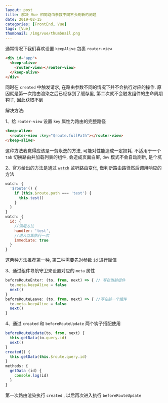 ```yaml
---
layout: post
title: 解决 Vue 相同路由参数不同不会刷新的问题
date: 2019-02-15
categories: [FrontEnd, Vue]
tags: [Vue]
thumbnail: /img/vue/thumbnail.png
---
```


通常情况下我们喜欢设置 `keepAlive` 包裹 `router-view`

``` html
<div id="app">
  <keep-alive>
    <router-view></router-view>
  </keep-alive>
</div>
```

同时在 `created` 中触发请求, 在路由参数不同的情况下并不会执行对应的操作. 原因就是第一次路由渲染之后已经存到了缓存里, 第二次就不会触发组件的生命周期钩子, 因此获取不到

解决方法:

1、给 `router-view` 设置 `key` 属性为路由的完整路径

``` html
<keep-alive>
  <router-view :key="$route.fullPath"></router-view>
</keep-alive>
```

这种方法我觉得应该是一劳永逸的方法, 可能对性能造成一定损耗. 不适用于一个 `tab` 切换路由并加载列表的组件, 会造成页面白屏, `dev` 模式不会自动刷新, 是个坑

2、官方给出的方法是通过 `watch` 监听路由变化, 做判断路由路径然后调用响应的方法

``` js
watch: {
  '$route'() {
    if (this.$route.path === 'test') {
      this.test()
    }
  }
}
watch: {
  id: {
    //调用方法
    handler: 'test',
    //进入立即执行一次
    immediate: true
  }
}
```

这两种方法推荐第一种, 第二种需要先对参数 `id` 进行赋值

3、通过组件导航守卫来设置对应的 `meta` 属性

``` js
beforeRouteEnter: (to, from, next) => { // 写在当前组件
  to.meta.keepAlive = false
  next()
}
beforeRouteLeave: (to, from, next) => { //写在前一个组件
  to.meta.keepAlive = false
  next()
}
```

4、通过 `created` 和 `beforeRouteUpdate` 两个钩子搭配使用

``` js
beforeRouteUpdate(to, from, next) {
  this.getData(to.query.id)
  next()
}
created() {
  this.getData(this.$route.query.id)
}
methods: {
  getData (id) {
    console.log(id)
  }
}
```

第一次路由渲染执行 `created` , 以后再次进入执行 `beforeRouteUpdate`
